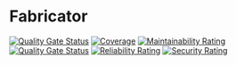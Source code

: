 # Fabricator

[![Quality Gate Status](https://sonarcloud.io/api/project_badges/measure?project=Goldziher_fabricator&metric=alert_status)](https://sonarcloud.io/summary/new_code?id=Goldziher_fabricator)
[![Coverage](https://sonarcloud.io/api/project_badges/measure?project=Goldziher_fabricator&metric=coverage)](https://sonarcloud.io/summary/new_code?id=Goldziher_fabricator)
[![Maintainability Rating](https://sonarcloud.io/api/project_badges/measure?project=Goldziher_fabricator&metric=sqale_rating)](https://sonarcloud.io/summary/new_code?id=Goldziher_fabricator)
[![Quality Gate Status](https://sonarcloud.io/api/project_badges/measure?project=Goldziher_fabricator&metric=alert_status)](https://sonarcloud.io/summary/new_code?id=Goldziher_fabricator)
[![Reliability Rating](https://sonarcloud.io/api/project_badges/measure?project=Goldziher_fabricator&metric=reliability_rating)](https://sonarcloud.io/summary/new_code?id=Goldziher_fabricator)
[![Security Rating](https://sonarcloud.io/api/project_badges/measure?project=Goldziher_fabricator&metric=security_rating)](https://sonarcloud.io/summary/new_code?id=Goldziher_fabricator)
